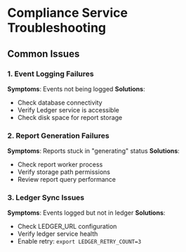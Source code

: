 # Compliance Service Troubleshooting

## Common Issues

### 1. Event Logging Failures

**Symptoms**: Events not being logged
**Solutions**:

- Check database connectivity
- Verify Ledger service is accessible
- Check disk space for report storage

### 2. Report Generation Failures

**Symptoms**: Reports stuck in "generating" status
**Solutions**:

- Check report worker process
- Verify storage path permissions
- Review report query performance

### 3. Ledger Sync Issues

**Symptoms**: Events logged but not in ledger
**Solutions**:

- Check LEDGER_URL configuration
- Verify ledger service health
- Enable retry: `export LEDGER_RETRY_COUNT=3`
